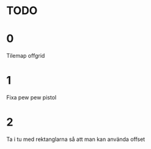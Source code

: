 # TODO

# 0
Tilemap offgrid
# 1
Fixa pew pew pistol
# 2
Ta i tu med rektanglarna så att man kan använda offset